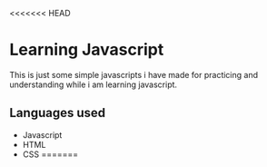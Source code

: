 <<<<<<< HEAD
# Learning Javascript 

This is just some simple javascripts i have made for practicing and understanding while i am learning javascript.

## Languages used
* Javascript
* HTML
* CSS
=======
